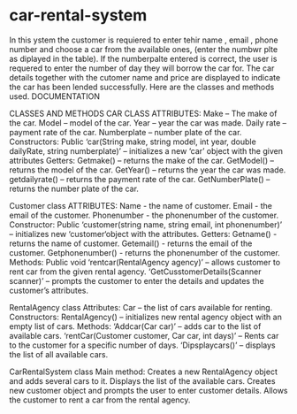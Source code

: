 # car-rental-system
In this ystem the customer is requiered to enter tehir name , email , phone number and choose a car from the available ones, (enter the numbwr plte as diplayed in the table).
If the numberpalte entered is correct, the user is requered to enter the number of day they will borrow the car for. The car details together with the cutomer name and price are displayed to indicate the car has been lended successfully.
Here are the classes and methods used.
DOCUMENTATION

CLASSES AND METHODS
CAR CLASS
  ATTRIBUTES:
  	Make – The make of the car.
  	Model – model of the car.
  	Year – year the car was made.
  	Daily rate – payment rate of the car.
  	Numberplate – number plate of the car.
  Constructors:
    Public ‘car(String make, string model, int year, double dailyRate, string numberplate)’  – initializes a new ‘car’ object with the given attributes
  Getters:
  	Getmake() – returns the make of the car.
  	GetModel() – returns the model of the car.
  	GetYear() –  returns the year the car was made.
  	getdailyrate() –  returns the payment rate of the car.
  	GetNumberPlate() –  returns the number plate of the car.

Customer class
  ATTRIBUTES:
  	Name -  the name of customer.
  	Email -  the email of the customer.
  	Phonenumber -  the phonenumber of the customer.
  Constructor:
    Public ‘customer(string name, string email, int phonenumber)’ – initializes new ‘customer‘object with the attributes.
  Getters:
  	Getname() -  returns the name of customer.
  	Getemail() -  returns the email of the customer.
  	Getphonenumber() -  returns the phonenumber of the customer.
  Methods:
    Public void  ‘rentcar(RentalAgency agency)’ – allows customer to rent car from the given rental agency.
    ‘GetCusstomerDetails(Scanner scanner)’ – prompts the customer to enter the details and updates the customer’s attributes.


RentalAgency class
  Attributes:
  	Car – the list of cars available for renting.
  Constructors:
  	RentalAgency() – initializes new rental agency object with an empty list of  cars.
  Methods:
  	‘Addcar(Car car)’ – adds car to the list of available cars.
    ‘rentCar(Customer customer, Car car, int days)’ – Rents car to the customer for a specific number of days.
    ‘Dipsplaycars()’ – displays the list of all available cars.

CarRentalSystem class
    Main method:
    Creates a new RentalAgency object and adds several cars to it.
    Displays the list of the available cars.
    Creates new customer object and prompts the user to enter customer details.
    Allows the customer to rent a car from the rental agency.

